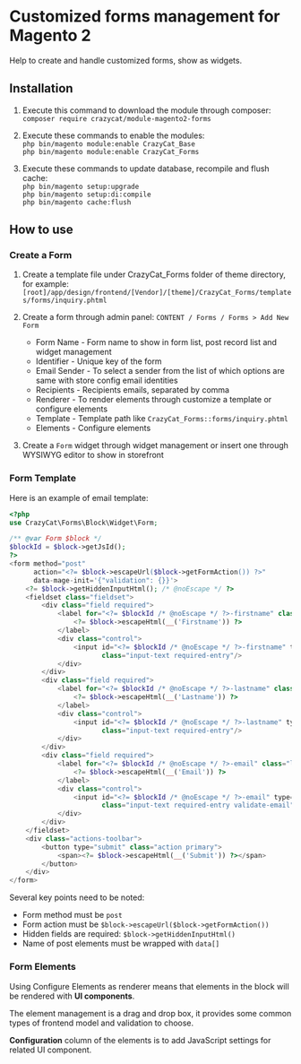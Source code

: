 # Customized forms management for Magento 2

Help to create and handle customized forms, show as widgets.

## Installation

1. Execute this command to download the module through composer:<br>
   `composer require crazycat/module-magento2-forms`

2. Execute these commands to enable the modules:<br>
   `php bin/magento module:enable CrazyCat_Base`<br>
   `php bin/magento module:enable CrazyCat_Forms`

3. Execute these commands to update database, recompile and flush cache:<br>
   `php bin/magento setup:upgrade`<br>
   `php bin/magento setup:di:compile`<br>
   `php bin/magento cache:flush`

## How to use

### Create a Form

1. Create a template file under CrazyCat_Forms folder of theme directory, for example:
   `[root]/app/design/frontend/[Vendor]/[theme]/CrazyCat_Forms/templates/forms/inquiry.phtml`<br>

2. Create a form through admin panel: `CONTENT / Forms / Forms > Add New Form`<br>
    - Form Name - Form name to show in form list, post record list and widget management
    - Identifier - Unique key of the form
    - Email Sender - To select a sender from the list of which options are same with store config email identities
    - Recipients - Recipients emails, separated by comma
    - Renderer - To render elements through customize a template or configure elements
    - Template - Template path like `CrazyCat_Forms::forms/inquiry.phtml`
    - Elements - Configure elements

3. Create a `Form` widget through widget management or insert one through WYSIWYG editor to show in storefront

### Form Template

Here is an example of email template:

```php
<?php
use CrazyCat\Forms\Block\Widget\Form;

/** @var Form $block */
$blockId = $block->getJsId();
?>
<form method="post"
      action="<?= $block->escapeUrl($block->getFormAction()) ?>"
      data-mage-init='{"validation": {}}'>
    <?= $block->getHiddenInputHtml(); /* @noEscape */ ?>
    <fieldset class="fieldset">
        <div class="field required">
            <label for="<?= $blockId /* @noEscape */ ?>-firstname" class="label">
                <?= $block->escapeHtml(__('Firstname')) ?>
            </label>
            <div class="control">
                <input id="<?= $blockId /* @noEscape */ ?>-firstname" type="text" name="data[Firstname]"
                       class="input-text required-entry"/>
            </div>
        </div>
        <div class="field required">
            <label for="<?= $blockId /* @noEscape */ ?>-lastname" class="label">
                <?= $block->escapeHtml(__('Lastname')) ?>
            </label>
            <div class="control">
                <input id="<?= $blockId /* @noEscape */ ?>-lastname" type="text" name="data[Lastname]"
                       class="input-text required-entry"/>
            </div>
        </div>
        <div class="field required">
            <label for="<?= $blockId /* @noEscape */ ?>-email" class="label">
                <?= $block->escapeHtml(__('Email')) ?>
            </label>
            <div class="control">
                <input id="<?= $blockId /* @noEscape */ ?>-email" type="text" name="data[Email]"
                       class="input-text required-entry validate-email"/>
            </div>
        </div>
    </fieldset>
    <div class="actions-toolbar">
        <button type="submit" class="action primary">
            <span><?= $block->escapeHtml(__('Submit')) ?></span>
        </button>
    </div>
</form>
```

Several key points need to be noted:

- Form method must be `post`
- Form action must be `$block->escapeUrl($block->getFormAction())`
- Hidden fields are required: `$block->getHiddenInputHtml()`
- Name of post elements must be wrapped with `data[]`

### Form Elements

Using Configure Elements as renderer means that elements in the block will be rendered with **UI components**.

The element management is a drag and drop box, it provides some common types of frontend model and validation to choose.

**Configuration** column of the elements is to add JavaScript settings for related UI component.
